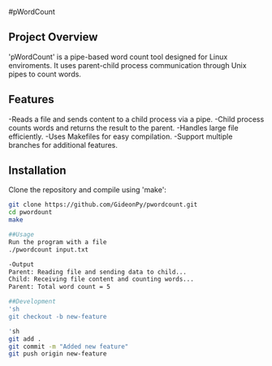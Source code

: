 #pWordCount

## Project Overview
'pWordCount' is a pipe-based word count tool designed for Linux enviroments.
It uses parent-child process communication through Unix pipes to count words.

## Features
-Reads a file and sends content to a child process via a pipe.
-Child process counts words and returns the result to the parent.
-Handles large file efficiently.
-Uses Makefiles for easy compilation.
-Support multiple branches for additional features.

## Installation
Clone the repository and compile using 'make':
```sh
git clone https://github.com/GideonPy/pwordcount.git
cd pwordount
make

##Usage
Run the program with a file
./pwordcount input.txt

-Output
Parent: Reading file and sending data to child...
Child: Receiving file content and counting words...
Parent: Total word count = 5

##Development
'sh
git checkout -b new-feature

'sh
git add .
git commit -m "Added new feature"
git push origin new-feature
